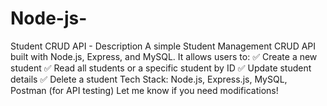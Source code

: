 # Node-js-
Student CRUD API - Description  A simple Student Management CRUD API built with Node.js, Express, and MySQL. It allows users to: ✅ Create a new student ✅ Read all students or a specific student by ID ✅ Update student details ✅ Delete a student Tech Stack: Node.js, Express.js, MySQL, Postman (for API testing)  Let me know if you need modifications! 

